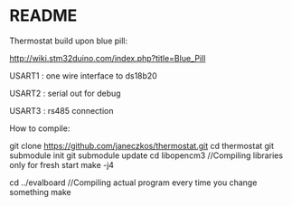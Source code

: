 # README

Thermostat build upon blue pill:

http://wiki.stm32duino.com/index.php?title=Blue_Pill

USART1 : one wire interface to ds18b20

USART2 : serial out for debug

USART3 : rs485 connection

How to compile:

git clone https://github.com/janeczkos/thermostat.git
cd thermostat
git submodule init
git submodule update
cd libopencm3
//Compiling libraries only for fresh start
make -j4

cd ../evalboard
//Compiling actual program every time you change something
make


